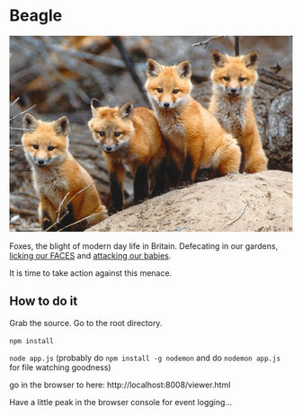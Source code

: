 # Beagle

!["Take the little one"](the_enemy.jpg)

Foxes, the blight of modern day life in Britain. Defecating in our gardens, [licking our FACES](http://www.dailymail.co.uk/news/article-2421749/Corporate-lawyers-horror-caught-fox-licking-year-old-daughters-FACE-home.html) and [attacking our babies](http://www.dailymail.co.uk/news/article-125763/Parents-tell-horror-fox-attacks-sleeping-baby.html).

It is time to take action against this menace.


## How to do it

Grab the source. Go to the root directory.

`npm install`

`node app.js` (probably do `npm install -g nodemon` and do `nodemon app.js` for file watching goodness)

go in the browser to here: http://localhost:8008/viewer.html

Have a little peak in the browser console for event logging...
